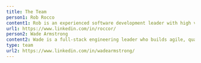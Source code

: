 ```yaml
---
title: The Team
person1: Rob Rocco
content1: Rob is an experienced software development leader with high volume enterprise software systems across various sectors including E! Entertainment, Comcast, AMC Networks, Rockwell Collins and The Capital Group. He has extensive experience managing highly skilled development teams with an emphasis on collaboration and accountability.  Throughtout his career, Rob has uccessfully led teams through various projects and initiatives ranging from site launches to Agile SDLC transitions delivering business value with a focus on team and individual professional growth.
url1: https://www.linkedin.com/in/roccor/
person2: Wade Armstrong
content2: Wade is a full-stack engineering leader who builds agile, quality-oriented teams. He has experience developing high-volume daily pageview cloud SaaS software and mission critical tools. He is also experienced with technologies across the stack — from Javascript on the client; to Javascript, PHP, and Go on the server; including CDNs like Cloudfront; and AWS and private clouds. Wade leads with empathy, building inclusive organizations and retaining high-value team members.
type: team
url2: https://www.linkedin.com/in/wadearmstrong/
---
```



